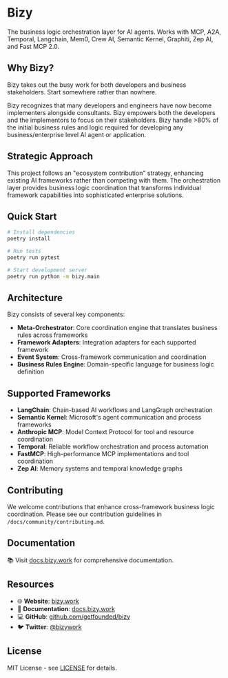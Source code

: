# Bizy
The business logic orchestration layer for AI agents. Works with MCP, A2A, Temporal, Langchain, Mem0, Crew AI, Semantic Kernel, Graphiti, Zep AI, and Fast MCP 2.0.

## Why Bizy?

Bizy takes out the busy work for both developers and business stakeholders. Start somewhere rather than nowhere. 

Bizy recognizes that many developers and engineers have now become implementers alongside consultants. Bizy empowers both the developers and the implementors to focus on their stakeholders. Bizy handle >80% of the initial business rules and logic required for developing any business/enterprise level AI agent or application. 

## Strategic Approach

This project follows an "ecosystem contribution" strategy, enhancing existing AI frameworks rather than competing with them. The orchestration layer provides business logic coordination that transforms individual framework capabilities into sophisticated enterprise solutions.

## Quick Start

```bash
# Install dependencies
poetry install

# Run tests
poetry run pytest

# Start development server
poetry run python -m bizy.main
```

## Architecture

Bizy consists of several key components:

- **Meta-Orchestrator**: Core coordination engine that translates business rules across frameworks
- **Framework Adapters**: Integration adapters for each supported framework
- **Event System**: Cross-framework communication and coordination
- **Business Rules Engine**: Domain-specific language for business logic definition

## Supported Frameworks

- **LangChain**: Chain-based AI workflows and LangGraph orchestration
- **Semantic Kernel**: Microsoft's agent communication and process frameworks
- **Anthropic MCP**: Model Context Protocol for tool and resource coordination
- **Temporal**: Reliable workflow orchestration and process automation
- **FastMCP**: High-performance MCP implementations and tool coordination
- **Zep AI**: Memory systems and temporal knowledge graphs

## Contributing

We welcome contributions that enhance cross-framework business logic coordination. Please see our contribution guidelines in `/docs/community/contributing.md`.

## Documentation

📚 Visit [docs.bizy.work](https://docs.bizy.work) for comprehensive documentation.

## Resources

- 🌐 **Website**: [bizy.work](https://bizy.work)
- 📖 **Documentation**: [docs.bizy.work](https://docs.bizy.work)
- 💻 **GitHub**: [github.com/getfounded/bizy](https://github.com/getfounded/bizy)
- 🐦 **Twitter**: [@bizywork](https://twitter.com/bizywork)

## License

MIT License - see [LICENSE](LICENSE) for details.
